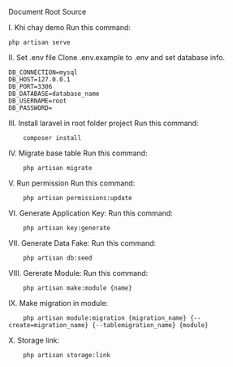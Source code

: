 Document Root Source

I. Khi chay demo
Run this command:

    php artisan serve

II. Set .env file
    Clone .env.example to .env and set database info.
    
    DB_CONNECTION=mysql
    DB_HOST=127.0.0.1
    DB_PORT=3306
    DB_DATABASE=database_name
    DB_USERNAME=root
    DB_PASSWORD=
    
III. Install laravel in root folder project Run this command:

        composer install

IV. Migrate base table Run this command:

        php artisan migrate

V. Run permission Run this command:

        php artisan permissions:update

VI. Generate Application Key:
    Run this command:

        php artisan key:generate

VII. Generate Data Fake:
    Run this command:

        php artisan db:seed
        
VIII. Gererate Module:
    Run this command:
        
        php artisan make:module {name}
        
IX. Make migration in module:

        php artisan module:migration {migration_name} {--create=migration_name} {--tablemigration_name} {module}
        
X. Storage link:

        php artisan storage:link
